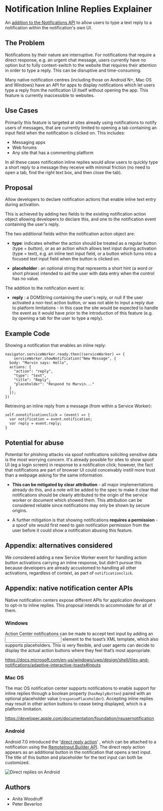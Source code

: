 # Notification Inline Replies Explainer

An [addition to the Notifications API](https://github.com/whatwg/notifications/compare/master...anitawoodruff:master) to
allow users to type a text reply to a notification within the notification's own UI.


## The Problem

Notifications by their nature are interruptive. For notifications that require a direct response, e.g. an urgent chat message,
users currently have no option but to fully context-switch to the website that requires their attention in order to type a
reply. This can be disruptive and time-consuming.

Many native notification centres (including those on Android N+, Mac OS and Windows) have an API for apps to display
notifications which let users type a reply from the notification UI itself without opening the app. This feature is currently
inaccessible to websites.


## Use Cases

Primarily this feature is targeted at sites already using notifications to notify users of messages, that are currently
limited to opening a tab containing an input field when the notification is clicked on. This includes:

- Messaging apps
- Web forums
- Any site that has a commenting platform

In all these cases notification inline replies would allow users to quickly type a short reply to a message they receive
with minimal friction (no need to open a tab, find the right text box, and then close the tab). 


## Proposal

Allow developers to declare notification actions that enable inline text entry during activation.

This is achieved by adding two fields to the existing notification action object allowing developers to declare this, and one
to the notification event containing the user's reply.

The two additional fields within the notification action object are:

- **type**: indicates whether the action should be treated as a regular button (type = *button*), or as an action which allows
text input during activation (type = text), e.g. an inline text input field, or a button which turns into a focused text
input field when the button is clicked on.

- **placeholder** : an optional string that represents a short hint (a word or short phrase) intended to aid the user with
data entry when the control has no value.

The addition to the notification event is:

- **reply** : a DOMString containing the user's reply, or null if the user activated a non-text action button, or was not
able to input a reply due to platform limitations - in this case the site would be expected to handle the event as it would
have prior to the introduction of this feature (e.g. by opening a tab for the user to type a reply).


## Example Code

Showing a notification that enables an inline reply:

    navigator.serviceWorker.ready.then((serviceWorker) => {
        serviceWorker.showNotification("New Message", {
      body: "Marvin says: Hello",
      actions: {
        "action": "reply",
        "type": "text",
        "title": "Reply",
        "placeholder": "Respond to Marvin..."
      }
      });
    })

Retrieving an inline reply from a message (from within a Service Worker):

    self.onnotificationclick = (event) => {
      var notification = event.notification;
      var reply = event.reply;
    }


## Potential for abuse

Potential for phishing attacks via spoof notifications soliciting sensitive data is the most worrying concern.
It's already possible for sites to show spoof UI (eg a login screen) in response to a notification click; however,
the fact that notifications are part of browser UI could conceivably instill more trust than a webpage asking
for the same information. 

- **This can be mitigated by clear attribution** - all major implementations already do this, and a note will be
added to the spec to make it clear that notifications should be clearly attributed to the origin of the service worker
or document which showed them. This attribution can be considered reliable since notifications may only be shown by secure
origins.

- A further mitigation is that showing notifications **requires a permission** - a spoof site would first need to gain notification permission from the user before it could show a notification abusing this feature.


## Appendix: alternatives considered

We considered adding a new Service Worker event for handling action button activations carrying an inline response, but didn’t
pursue this because developers are already accustomed to handling all other activations, regardless of context, as part of
`notificationclick`.


## Appendix: native notification center APIs

Native notification centers expose different APIs for application developers to opt-in to inline replies. This proposal
intends to accommodate for all of them.

### Windows

Action Center notifications can be made to accept text input by adding an <input> element to the toast’s XML template, which
also supports placeholders. This is very flexible, and user agents can decide to display the actual action buttons where they
feel that’s most appropriate.

https://docs.microsoft.com/en-us/windows/uwp/design/shell/tiles-and-notifications/adaptive-interactive-toasts#inputs 

### Mac OS

The mac OS notification center supports notifications to enable support for inline replies through a boolean property
(`hasReplyButton`) paired with an optional placeholder value (`responsePlaceholder`). Accepting inline replies may result in
other action buttons to cease being displayed, which is a platform limitation.

https://developer.apple.com/documentation/foundation/nsusernotification

### Android

Android 7.0 introduced the '[direct reply action](https://developer.android.com/training/notify-user/build-notification#reply-action)'
, which can be attached to a notification using the
[RemoteInput.Builder API](https://developer.android.com/reference/androidx/core/app/RemoteInput.Builder). The direct
reply action appears as an additional button in the notification that opens a text input. The title of this button and
placeholder for the text input can both be customized.

![Direct replies on Android](https://developer.android.com/images/ui/notifications/reply-button_2x.png)


## Authors

- Anita Woodruff
- Peter Beverloo
